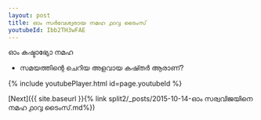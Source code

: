 ```yaml
---
layout: post
title: ഓം സർവേശ്വരായ നമഹ ൧൦൮ ടൈംസ്
youtubeId: Ibb2TH3wFAE
---
```

 
 
 ഓം കഷ്ടാഭ്യോ നമഹ 
 
 -  സമയത്തിന്റെ ചെറിയ അളവായ കഷ്തർ ആരാണ്? 
 
  
 
  
 
 
 
 
 
 


{% include youtubePlayer.html id=page.youtubeId %}
 
[Next]({{ site.baseurl }}{% link  split2/_posts/2015-10-14-ഓം സര്വവിജയിനെ നമഹ ൧൦൮ ടൈംസ്.md%})
 
